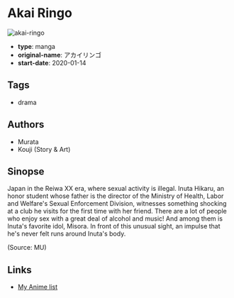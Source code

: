 # Akai Ringo

![akai-ringo](https://cdn.myanimelist.net/images/manga/3/237642.jpg)

-   **type**: manga
-   **original-name**: アカイリンゴ
-   **start-date**: 2020-01-14

## Tags

-   drama

## Authors

-   Murata
-   Kouji (Story & Art)

## Sinopse

Japan in the Reiwa XX era, where sexual activity is illegal. Inuta Hikaru, an honor student whose father is the director of the Ministry of Health, Labor and Welfare's Sexual Enforcement Division, witnesses something shocking at a club he visits for the first time with her friend. There are a lot of people who enjoy sex with a great deal of alcohol and music! And among them is Inuta's favorite idol, Misora. In front of this unusual sight, an impulse that he's never felt runs around Inuta's body.

(Source: MU)

## Links

-   [My Anime list](https://myanimelist.net/manga/131434/Akai_Ringo)
